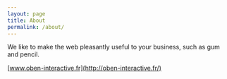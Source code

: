 ```yaml
---
layout: page
title: About
permalink: /about/
---
```


We like to make the web pleasantly useful to your business, such as gum and pencil.

[www.oben-interactive.fr](http://oben-interactive.fr/)
